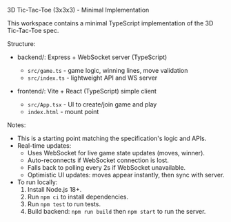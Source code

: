 3D Tic-Tac-Toe (3x3x3) - Minimal Implementation

This workspace contains a minimal TypeScript implementation of the 3D Tic-Tac-Toe spec.

Structure:
- backend/: Express + WebSocket server (TypeScript)
  - `src/game.ts` - game logic, winning lines, move validation
  - `src/index.ts` - lightweight API and WS server

- frontend/: Vite + React (TypeScript) simple client
  - `src/App.tsx` - UI to create/join game and play
  - `index.html` - mount point

Notes:
- This is a starting point matching the specification's logic and APIs.
- Real-time updates:
  - Uses WebSocket for live game state updates (moves, winner).
  - Auto-reconnects if WebSocket connection is lost.
  - Falls back to polling every 2s if WebSocket unavailable.
  - Optimistic UI updates: moves appear instantly, then sync with server.
- To run locally:
  1. Install Node.js 18+.
  2. Run `npm ci` to install dependencies.
  3. Run `npm test` to run tests.
  4. Build backend: `npm run build` then `npm start` to run the server.
